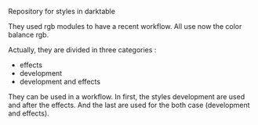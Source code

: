 Repository for styles in darktable

They used rgb modules to have a recent workflow. All use now the color balance rgb.

Actually, they are divided in three categories :
- effects
- development
- development and effects

They can be used in a workflow. In first, the styles development are used and after the effects. And the last are used for the both case (development and effects).
